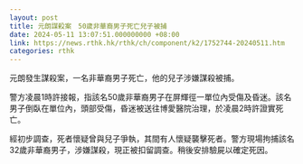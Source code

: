 ```yaml
---
layout: post
title: 元朗謀殺案　50歲非華裔男子死亡兒子被捕
date: 2024-05-11 13:07:51.000000000 +08:00
link: https://news.rthk.hk/rthk/ch/component/k2/1752744-20240511.htm
categories: rthk
---
```


元朗發生謀殺案，一名非華裔男子死亡，他的兒子涉嫌謀殺被捕。
 
警方凌晨1時許接報，指該名50歲非華裔男子在屏輝徑一單位內受傷及昏迷。該名男子倒臥在單位內，頭部受傷，昏迷被送往博愛醫院治理，於凌晨2時許證實死亡。

經初步調查，死者懷疑曾與兒子爭執，其間有人懷疑襲擊死者。警方現場拘捕該名32歲非華裔男子，涉嫌謀殺，現正被扣留調查。稍後安排驗屍以確定死因。

